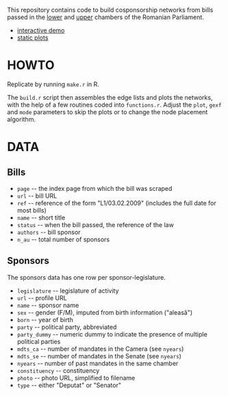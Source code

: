 This repository contains code to build cosponsorship networks from bills passed in the [lower][ca] and [upper][se] chambers of the Romanian Parliament. 

- [interactive demo](http://briatte.org/parlamentul/)
- [static plots](http://briatte.org/parlamentul/plots.html)

[ca]: http://www.cdep.ro/
[se]: http://www.senat.ro/

# HOWTO

Replicate by running `make.r` in R.

The `build.r` script then assembles the edge lists and plots the networks, with the help of a few routines coded into `functions.r`. Adjust the `plot`, `gexf` and `mode` parameters to skip the plots or to change the node placement algorithm.

# DATA

## Bills

- `page` -- the index page from which the bill was scraped
- `url` -- bill URL
- `ref` -- reference of the form "L1/03.02.2009" (includes the full date for most bills)
- `name` -- short title
- `status` -- when the bill passed, the reference of the law
- `authors` -- bill sponsor
- `n_au` -- total number of sponsors

## Sponsors

The sponsors data has one row per sponsor-legislature.

- `legislature` -- legislature of activity
- `url` -- profile URL
- `name` -- sponsor name
- `sex` -- gender (F/M), imputed from birth information ("aleasă")
- `born` -- year of birth
- `party` -- political party, abbreviated
- `party_dummy` -- numeric dummy to indicate the presence of multiple political parties
- `mdts_ca` -- number of mandates in the Camera (see `nyears`)
- `mdts_se` -- number of mandates in the Senate (see `nyears`)
- `nyears` -- number of past mandates in the same chamber
- `constituency` -- constituency
- `photo` -- photo URL, simplified to filename
- `type` -- either "Deputat" or "Senator"
